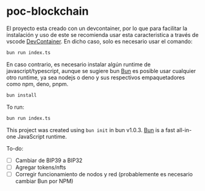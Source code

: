 # poc-blockchain

El proyecto esta creado con un devcontainer, por lo que para facilitar la instalación y uso de este se recomienda usar esta caracteristica a través de vscode [DevContainer](https://code.visualstudio.com/docs/devcontainers/containers).
En dicho caso, solo es necesario usar el comando:

```bash
bun run index.ts
```

En caso contrario, es necesario instalar algún runtime de javascript/typescript, aunque se sugiere bun [Bun](https://bun.sh) es posible usar cualquier otro runtime, ya sea nodejs o deno y sus respectivos empaquetadores como npm, deno, pnpm.

```bash
bun install
```

To run:

```bash
bun run index.ts
```

This project was created using `bun init` in bun v1.0.3. [Bun](https://bun.sh) is a fast all-in-one JavaScript runtime.

To-do:
- [ ] Cambiar de BIP39 a BIP32
- [ ] Agregar tokens/nfts
- [ ] Corregir funcionamiento de nodos y red (probablemente es necesario cambiar Bun por NPM)
